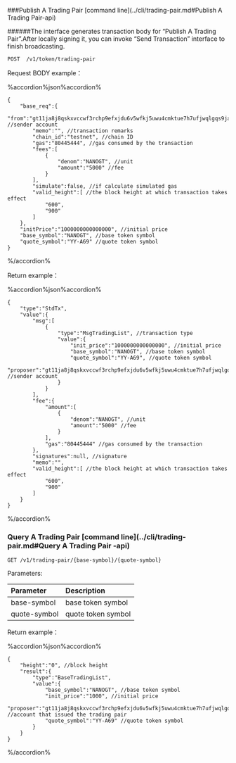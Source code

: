 
###Publish A Trading Pair [command line](../cli/trading-pair.md#Publish A Trading Pair-api)

######The interface generates transaction body  for “Publish A Trading Pair”.After locally signing  it, you can invoke “Send Transaction” interface to finish broadcasting.
```
POST  /v1/token/trading-pair
```

Request BODY example：

%accordion%json%accordion%

```
{
    "base_req":{
        "from":"gt11ja8j8qskxvccwf3rchp9efxjdu6v5wfkj5uwu4cmktue7h7ufjwqlgqs9ja64xj9kgd5zj", //sender account
        "memo":"", //transaction remarks
        "chain_id":"testnet", //chain ID
        "gas":"80445444", //gas consumed by the transaction
        "fees":[
            {
                "denom":"NANOGT", //unit
                "amount":"5000" //fee
            }
        ],
        "simulate":false, //if calculate simulated gas
        "valid_height":[ //the block height at which transaction takes effect
            "600",
            "900"
    	]
    },
    "initPrice":"1000000000000000", //initial price
    "base_symbol":"NANOGT", //base token symbol
    "quote_symbol":"YY-A69" //quote token symbol
}
```
%/accordion%

Return example：

%accordion%json%accordion%

```
{
    "type":"StdTx",
    "value":{
        "msg":[
            {
                "type":"MsgTradingList", //transaction type
                "value":{
                    "init_price":"1000000000000000", //initial price
                    "base_symbol":"NANOGT", //base token symbol
                    "quote_symbol":"YY-A69", //quote token symbol
                    "proposer":"gt11ja8j8qskxvccwf3rchp9efxjdu6v5wfkj5uwu4cmktue7h7ufjwqlgqs9ja64xj9kgd5zj" //sender account
                }
            }
        ],
        "fee":{
            "amount":[
                {
                    "denom":"NANOGT", //unit
                    "amount":"5000" //fee
                }
            ],
            "gas":"80445444" //gas consumed by the transaction
        },
        "signatures":null, //signature
        "memo":"",
        "valid_height":[ //the block height at which transaction takes effect
            "600",
            "900"
    	]
    }
}
```
%/accordion%

### Query A Trading Pair [command line](../cli/trading-pair.md#Query A Trading Pair -api)

```
GET /v1/trading-pair/{base-symbol}/{quote-symbol}
```
Parameters:

| Parameter | Description |
| :----| :---- |
| base-symbol | base token symbol |
| quote-symbol | quote token symbol |

Return example：

%accordion%json%accordion%

```
{
    "height":"0", //block height
    "result":{
        "type":"BaseTradingList",
        "value":{
            "base_symbol":"NANOGT", //base token symbol
            "init_price":"1000", //initial price
            "proposer":"gt11ja8j8qskxvccwf3rchp9efxjdu6v5wfkj5uwu4cmktue7h7ufjwqlgqs9ja64xj9kgd5zj", //account that issued the trading pair
            "quote_symbol":"YY-A69" //quote token symbol
        }
    }
}
```
%/accordion%
